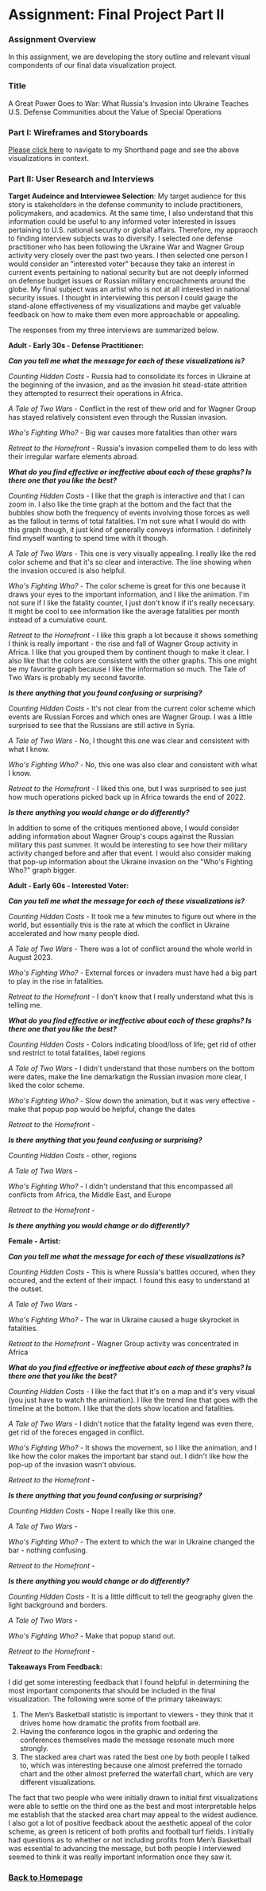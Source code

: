 # Assignment: Final Project Part II

### Assignment Overview

In this assignment, we are developing the story outline and relevant visual compondents of our final data visualization project.

### Title

A Great Power Goes to War:  What Russia's Invasion into Ukraine Teaches U.S. Defense Communities about the Value of Special Operations

<div class="flourish-embed flourish-map" data-src="visualisation/15217111" data-width="75%"><script src="https://public.flourish.studio/resources/embed.js"></script></div>

<div class="flourish-embed flourish-heatmap" data-src="visualisation/15217050"><script src="https://public.flourish.studio/resources/embed.js"></script></div>

<div class="flourish-embed flourish-bar-chart-race" data-src="visualisation/15225970"><script src="https://public.flourish.studio/resources/embed.js"></script></div>

<div class="flourish-embed flourish-chart" data-src="visualisation/15228490"><script src="https://public.flourish.studio/resources/embed.js"></script></div>

### Part I: Wireframes and Storyboards

[Please click here](https://preview.shorthand.com/tnrkYjssnzVGSFm0) to navigate to my Shorthand page and see the above visualizations in context.

### Part II: User Research and Interviews

**Target Audeince and Interviewee Selection**: My target audience for this story is stakeholders in the defense community to include practitioners, policymakers, and academics. At the same time, I also understand that this information could be useful to any informed voter interested in issues pertaining to U.S. national security or global affairs. Therefore, my appraoch to finding interview subjects was to diversify. I selected one defense practitioner who has been following the Ukraine War and Wagner Group activity very closely over the past two years. I then selected one person I would consider an "interested voter" because they take an interest in current events pertaining to national security but are not deeply informed on defense budget issues or Russian military encroachments around the globe. My final subject was an artist who is not at all interested in national security issues. I thought in interviewing this person I could gauge the stand-alone effectiveness of my visualizations and maybe get valuable feedback on how to make them even more approachable or appealing.

The responses from my three interviews are summarized below.

**Adult - Early 30s - Defense Practitioner:**

***Can you tell me what the message for each of these visualizations is?***

*Counting Hidden Costs* - Russia had to consolidate its forces in Ukraine at the beginning of the invasion, and as the invasion hit stead-state attrition they attempted to resurrect their operations in Africa.

*A Tale of Two Wars* - Conflict in the rest of thew orld and for Wagner Group has stayed relatively consistent even through the Russian invasion.

*Who's Fighting Who?* - Big war causes more fatalities than other wars

*Retreat to the Homefront* - Russia's invasion compelled them to do less with their irregular warfare elements abroad.

***What do you find effective or ineffective about each of these graphs?  Is there one that you like the best?***

*Counting Hidden Costs* - I like that the graph is interactive and that I can zoom in. I also like the time graph at the bottom and the fact that the bubbles show both the frequency of events involving those forces as well as the fallout in terms of total fatalities. I'm not sure what I would do with this graph though, it just kind of generally conveys information. I definitely find myself wanting to spend time with it though.

*A Tale of Two Wars* - This one is very visually appealing. I really like the red color scheme and that it's so clear and interactive. The line showing when the invasion occured is also helpful.

*Who's Fighting Who?* - The color scheme is great for this one because it draws your eyes to the important information, and I like the animation. I'm not sure if I like the fatality counter, I just don't know if it's really necessary. It might be cool to see information like the average fatalities per month instead of a cumulative count.

*Retreat to the Homefront* - I like this graph a lot because it shows something I think is really important - the rise and fall of Wagner Group activity in Africa. I like that you grouped them by continent though to make it clear. I also like that the colors are consistent with the other graphs. This one might be my favorite graph because I like the information so much. The Tale of Two Wars is probably my second favorite.

***Is there anything that you found confusing or surprising?***

*Counting Hidden Costs* - It's not clear from the current color scheme which events are Russian Forces and which ones are Wagner Group. I was a little surprised to see that the Russians are still active in Syria.

*A Tale of Two Wars* - No, I thought this one was clear and consistent with what I know.

*Who's Fighting Who?* - No, this one was also clear and consistent with what I know.

*Retreat to the Homefront* - I liked this one, but I was surprised to see just how much operations picked back up in Africa towards the end of 2022.

***Is there anything you would change or do differently?***

In addition to some of the critiques mentioned above, I would consider adding information about Wagner Group's coups against the Russian military this past summer. It would be interesting to see how their military activity changed before and after that event. I would also consider making that pop-up information about the Ukraine invasion on the "Who's Fighting Who?" graph bigger.

**Adult - Early 60s - Interested Voter:**

***Can you tell me what the message for each of these visualizations is?***

*Counting Hidden Costs* - It took me a few minutes to figure out where in the world, but essentially this is the rate at which the conflict in Ukraine accelerated and how many people died. 

*A Tale of Two Wars* - There was a lot of conflict around the whole world in August 2023.

*Who's Fighting Who?* - External forces or invaders must have had a big part to play in the rise in fatalities. 

*Retreat to the Homefront* - I don't know that I really understand what this is telling me. 

***What do you find effective or ineffective about each of these graphs?  Is there one that you like the best?***

*Counting Hidden Costs* - Colors indicating blood/loss of life; get rid of other snd restrict to total fatalities, label regions

*A Tale of Two Wars* - I didn't understand that those numbers on the bottom were dates, make the line demarkatign the Russian invasion more clear, I liked the color scheme.

*Who's Fighting Who?* - Slow down the animation, but it was very effective - make that popup pop would be helpful, change the dates

*Retreat to the Homefront* - 

***Is there anything that you found confusing or surprising?***

*Counting Hidden Costs* - other, regions 

*A Tale of Two Wars* - 

*Who's Fighting Who?* - I didn't understand that this encompassed all conflicts from Africa, the Middle East, and Europe

*Retreat to the Homefront* - 

***Is there anything you would change or do differently?***

**Female - Artist:**

***Can you tell me what the message for each of these visualizations is?***

*Counting Hidden Costs* - This is where Russia's battles occured, when they occured, and the extent of their impact. I found this easy to understand at the outset. 

*A Tale of Two Wars* - 

*Who's Fighting Who?* - The war in Ukraine caused a huge skyrocket in fatalities.

*Retreat to the Homefront* - Wagner Group activity was concentrated in Africa 

***What do you find effective or ineffective about each of these graphs?  Is there one that you like the best?***

*Counting Hidden Costs* - I like the fact that it's on a map and it's very visual (you just have to watch the animation). I like the trend line that goes with the timeline at the bottom. I like that the dots show location and fatalities.

*A Tale of Two Wars* - I didn't notice that the fatality legend was even there, get rid of the foreces engaged in conflict.

*Who's Fighting Who?* - It shows the movement, so I like the animation, and I like how the color makes the important bar stand out. I didn't like how the pop-up of the invasion wasn't obvious.

*Retreat to the Homefront* - 

***Is there anything that you found confusing or surprising?***

*Counting Hidden Costs* - Nope I really like this one.

*A Tale of Two Wars* - 

*Who's Fighting Who?* - The extent to which the war in Ukraine changed the bar - nothing confusing.

*Retreat to the Homefront* - 

***Is there anything you would change or do differently?***

*Counting Hidden Costs* - It is a little difficult to tell the geography given the light background and borders.

*A Tale of Two Wars* - 

*Who's Fighting Who?* - Make that popup stand out.

*Retreat to the Homefront* - 

**Takeaways From Feedback:**

I did get some interesting feedback that I found helpful in determining the most important components that should be included in the final visualization. The following were some of the primary takeaways:

1. The Men’s Basketball statistic is important to viewers - they think that it drives home how dramatic the profits from football are. 
2. Having the conference logos in the graphic and ordering the conferences themselves made the message resonate much more strongly.
3. The stacked area chart was rated the best one by both people I talked to, which was interesting because one almost preferred the tornado chart and the other almost preferred the waterfall chart, which are very different visualizations. 
    
 The fact that two people who were initially drawn to initial first visualizations were able to settle on the third one as the best and most interpretable helps me establish that the stacked area chart may appeal to the widest audience. I also got a lot of positive feedback about the aesthetic appeal of the color scheme, as green is reticent of both profits and football turf fields. I initially had questions as to whether or not including profits from Men’s Basketball was essential to advancing the message, but both people I interviewed seemed to think it was really important information once they saw it.

### [Back to Homepage](/README.md)